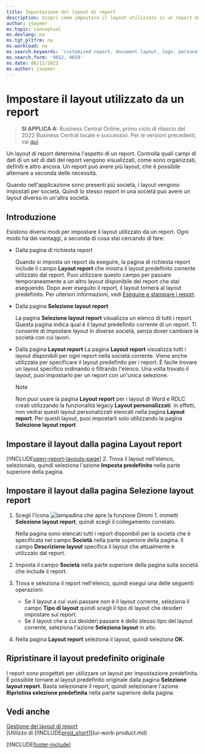 ```yaml
---
title: Impostazione del layout di report
description: Scopri come impostare il layout utilizzato in un report durante l'anteprima e la stampa.
author: jswymer
ms.topic: conceptual
ms.devlang: na
ms.tgt_pltfrm: na
ms.workload: na
ms.search.keywords: 'customized report, document layout, logo, personalize'
ms.search.form: '9652, 9650'
ms.date: 08/12/2022
ms.author: jswymer
---
```

# Impostare il layout utilizzato da un report

> **SI APPLICA A:** Business Central Online, primo ciclo di rilascio del 2022 Business Central locale e successivi. Per le versioni precedenti, vai [qui](ui-how-change-layout-currently-used-report.md).

Un layout di report determina l'aspetto di un report. Controlla quali campi di dati di un set di dati del report vengono visualizzati, come sono organizzati, definiti e altro ancora. Un report può avere più layout, che è possibile alternare a seconda delle necessità.

Quando nell'applicazione sono presenti più società, i layout vengono impostati per società. Quindi lo stesso report in una società può avere un layout diverso in un'altra società.

## Introduzione

Esistono diversi modi per impostare il layout utilizzato da un report. Ogni modo ha dei vantaggi, a seconda di cosa stai cercando di fare: 

- Dalla pagina di richiesta report

  Quando si imposta un report da eseguire, la pagina di richiesta report include il campo **Layout report** che mostra il layout predefinito corrente utilizzato dal report. Puoi utilizzare questo campo per passare temporaneamente a un altro layout disponibile del report che stai eseguendo. Dopo aver eseguito il report, il layout tornerà al layout predefinito. Per ulteriori informazioni, vedi [Eseguire e stampare i report](ui-work-report.md#switching-the-report-layout).

- Dalla pagina **Selezione layout report**

  La pagina **Selezione layout report** visualizza un elenco di tutti i report. Questa pagina indica qual è il layout predefinito corrente di un report. Ti consente di impostare layout in diverse società, senza dover cambiare la società con cui lavori.

- Dalla pagina **Layout report** La pagina **Layout report** visualizza tutti i layout disponibili per ogni report nella società corrente. Viene anche utilizzata per specificare il layout predefinito per i report. È facile trovare un layout specifico ordinando o filtrando l'elenco. Una volta trovato il layout, puoi impostarlo per un report con un'unica selezione.

  > [!NOTE]
  > Non puoi usare la pagina **Layout report** per i layout di Word e RDLC creati utilizzando la funzionalità legacy **Layout personalizzati**. In effetti, non vedrai questi layout personalizzati elencati nella pagina **Layout report**. Per questi layout, puoi impostarli solo utilizzando la pagina **Selezione layout report**.

## Impostare il layout dalla pagina Layout report

[!INCLUDE[open-report-layouts-page](includes/open-report-layouts-page.md)]
2. Trova il layout nell'elenco, selezionalo, quindi seleziona l'azione **Imposta predefinito** nella parte superiore della pagina.

## Impostare il layout dalla pagina Selezione layout report

1. Scegli l'icona ![lampadina che apre la funzione Dimmi 1.](media/ui-search/search_small.png "Informazioni sull'operazione che si desidera eseguire") immetti **Selezione layout report**, quindi scegli il collegamento correlato.
  
   Nella pagina sono elencati tutti i report disponibili per la società che è specificata nel campo **Società** nella parte superiore della pagina. Il campo **Descrizione layout** specifica il layout che attualmente è utilizzato dal report.
2. Imposta il campo **Società** nella parte superiore della pagina sulla società che include il report.
3. Trova e seleziona il report nell'elenco, quindi esegui una delle seguenti operazioni:

   - Se il layout a cui vuoi passare non è il layout corrente, seleziona il campo **Tipo di layout** quindi scegli il tipo di layout che desideri impostare sul report. 
   - Se il layout che a cui desideri passare è dello stesso tipo del layout corrente, seleziona l'azione **Seleziona layout** in alto.

4. Nella pagina **Layout report** seleziona il layout, quindi seleziona **OK**.

## Ripristinare il layout predefinito originale

I report sono progettati per utilizzare un layout per impostazione predefinita. È possibile tornare al layout predefinito originale dalla pagina **Selezione layout report**. Basta selezionare il report, quindi selezionare l'azione **Ripristina selezione predefinita** nella parte superiore della pagina.

## Vedi anche

[Gestione dei layout di report](ui-manage-report-layouts.md)  
[Utilizzo di [!INCLUDE[prod_short](includes/prod_short.md)]](ui-work-product.md)

[!INCLUDE[footer-include](includes/footer-banner.md)]
